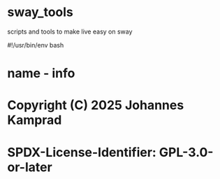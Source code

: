 # sway_tools
scripts and tools to make live easy on sway

#!/usr/bin/env bash
#
# name - info 
#
# Copyright (C) 2025 Johannes Kamprad
#
# SPDX-License-Identifier: GPL-3.0-or-later
